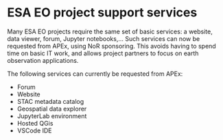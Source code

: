 # ESA EO project support services

Many ESA EO projects require the same set of basic services: a website, data viewer, forum, Jupyter notebooks,...
Such services can now be requested from APEx, using NoR sponsoring. This avoids having to spend time on basic IT work, 
and allows project partners to focus on earth observation applications.

The following services can currently be requested from APEx:

- Forum
- Website
- STAC metadata catalog
- Geospatial data explorer
- JupyterLab environment
- Hosted QGis
- VSCode IDE